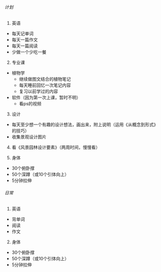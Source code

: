###### 计划
1. 英语
  - 每天记单词
  - 每天一篇作文
  - 每天一篇阅读
  - 少做一个少吃一餐
  
2. 专业课
  - 植物学
    - 继续做图文结合的植物笔记
    - 每天睡前回忆一次笔记内容
    - 复习以前学过的内容
  - 软件（因为第一次上课，暂时不明）
    - 看ps的视频
    
3. 设计
  - 每天至少想一个有趣的设计想法，画出来，附上说明（运用《从概念到形式》的技巧）
  - 收集景观设计图片
  
4. 看《风景园林设计要素》（两周时间，慢慢看）

5. 身体
  - 30个俯卧撑
  - 50个深蹲（或10个引体向上）
  - 5分钟拉伸
  
###### 日常
1. 英语
  - 背单词
  - 阅读
  - 作文
  
2. 身体
  - 30个俯卧撑
  - 50个深蹲（或10个引体向上）
  - 5分钟拉伸
